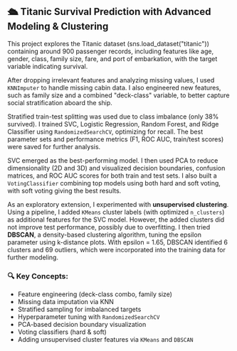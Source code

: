 ## 🛳️ Titanic Survival Prediction with Advanced Modeling & Clustering

This project explores the Titanic dataset (sns.load_dataset("titanic")) containing around 900 passenger records, including features like age, gender, class, family size, fare, and port of embarkation, with the target variable indicating survival.

After dropping irrelevant features and analyzing missing values, I used `KNNImputer` to handle missing cabin data. I also engineered new features, such as family size and a combined "deck-class" variable, to better capture social stratification aboard the ship.

Stratified train-test splitting was used due to class imbalance (only 38% survived). I trained SVC, Logistic Regression, Random Forest, and Ridge Classifier using `RandomizedSearchCV`, optimizing for recall. The best parameter sets and performance metrics (F1, ROC AUC, train/test scores) were saved for further analysis.

SVC emerged as the best-performing model. I then used PCA to reduce dimensionality (2D and 3D) and visualized decision boundaries, confusion matrices, and ROC AUC scores for both train and test sets. I also built a `VotingClassifier` combining top models using both hard and soft voting, with soft voting giving the best results.

As an exploratory extension, I experimented with **unsupervised clustering**. Using a pipeline, I added `KMeans` cluster labels (with optimized `n_clusters`) as additional features for the SVC model. However, the added clusters did not improve test performance, possibly due to overfitting. I then tried **DBSCAN**, a density-based clustering algorithm, tuning the epsilon parameter using k-distance plots. With epsilon = 1.65, DBSCAN identified 6 clusters and 69 outliers, which were incorporated into the training data for further modeling.

### 🔍 Key Concepts:
- Feature engineering (deck-class combo, family size)
- Missing data imputation via KNN
- Stratified sampling for imbalanced targets
- Hyperparameter tuning with `RandomizedSearchCV`
- PCA-based decision boundary visualization
- Voting classifiers (hard & soft)
- Adding unsupervised cluster features via `KMeans` and `DBSCAN`


